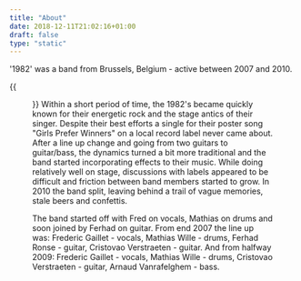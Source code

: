 ```yaml
---
title: "About"
date: 2018-12-11T21:02:16+01:00
draft: false
type: "static"
---
```


<p class="has-text-centered">'1982' was a band from Brussels, Belgium - active between 2007 and 2010.</p>
{{<figure src="images/1982_bota.jpg" class="image align-right is-240x240" alt="1982 band picture" title="Botanique - BXL, 2009" caption="pictured: Fred and Cris.">}}
Within a short period of time, the 1982's became quickly known for their energetic rock and the stage antics of their singer. Despite their best efforts a single for their poster song "Girls Prefer Winners" on a local record label never came about. After a line up change and going from two guitars to guitar/bass, the dynamics turned a bit more traditional and the band started incorporating effects to their music. While doing relatively well on stage, discussions with labels appeared to be difficult and friction between band members started to grow. In 2010 the band split, leaving behind a trail of vague memories, stale beers and confettis.</p>
<p>The band started off with Fred on vocals, Mathias on drums and soon joined by Ferhad on guitar. 
From end 2007 the line up was: 
Frederic Gaillet - vocals, Mathias Wille - drums, Ferhad Ronse - guitar, Cristovao Verstraeten - guitar.  And from halfway 2009:
Frederic Gaillet - vocals, Mathias Wille - drums, Cristovao Verstraeten - guitar, Arnaud Vanrafelghem - bass.</p>